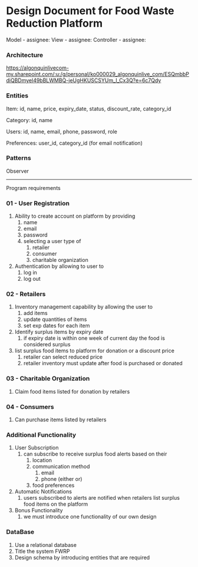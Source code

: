 # Design Document for Food Waste Reduction Platform


Model      - assignee: 
View       - assignee: 
Controller - assignee: 


### Architecture
https://algonquinlivecom-my.sharepoint.com/:u:/g/personal/ko000029_algonquinlive_com/ESQmbbPdiQBDmyel49bBLWMBQ-jeUgHKUSCSYUm_I_Cx3Q?e=6c7Qdy

### Entities

Item: id, name, price, expiry_date, status, discount_rate, category_id



Category: id, name


Users: id, name, email, phone, password, role


Preferences: user_id, category_id  (for email notification)

### Patterns

Observer

---------------------------

Program requirements

### 01 - User Registration
1. Ability to create account on platform by providing
	1. name
	2. email
	3. password
	4. selecting a user type of
		1. retailer
		2. consumer
		3. charitable organization
2. Authentication by allowing to user to
	1. log in
	2. log out

### 02 - Retailers
1. Inventory management capability by allowing the user to
	1. add items
	2. update quantities of items
	3. set exp dates for each item
2. Identify surplus items by expiry date
	1. if expiry date is within one week of current day the food is considered surplus
3. list surplus food items to platform for donation or a discount price
	1. retailer can select reduced price
	2. retailer inventory must update after food is purchased or donated

### 03 - Charitable Organization
1. Claim food items listed for donation by retailers

### 04 - Consumers
1. Can purchase items listed by retailers

### Additional Functionality
1. User Subscription
	1. can subscribe to receive surplus food alerts based on their
		1. location
		2. communication method
			1. email
			2. phone (either or)
		3. food preferences
2. Automatic Notifications
	1. users subscribed to alerts are notified when retailers list surplus food items on the platform
3. Bonus Functionality
	1. we must introduce one functionality of our own design

### DataBase
1. Use a relational database
2. Title the system FWRP
3. Design schema by introducing entities that are required

